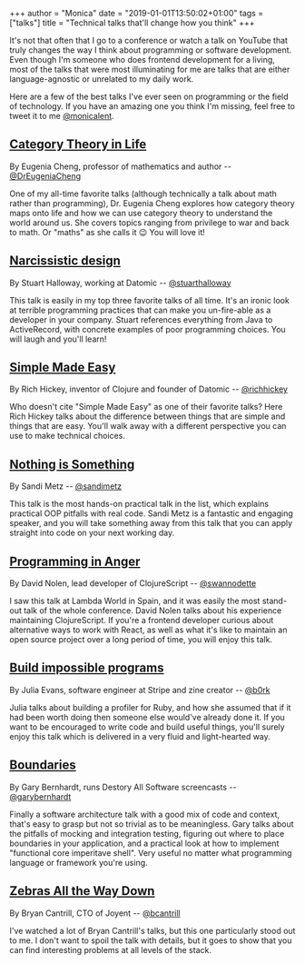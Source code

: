 +++
author = "Monica"
date = "2019-01-01T13:50:02+01:00"
tags = ["talks"]
title = "Technical talks that'll change how you think"
+++

It's not that often that I go to a conference or watch a talk on YouTube that
truly changes the way I think about programming or software development. Even
though I'm someone who does frontend development for a living, most of the
talks that were most illuminating for me are talks that are either
language-agnostic or unrelated to my daily work.

Here are a few of the best talks I've ever seen on programming or the field
of technology. If you have an amazing one you think I'm missing, feel
free to tweet it to me [@monicalent](https://twitter.com/monicalent).

## [Category Theory in Life](https://www.youtube.com/watch?v=ho7oagHeqNc&t=142s)

By Eugenia Cheng, professor of mathematics and author -- [@DrEugeniaCheng](https://twitter.com/DrEugeniaCheng)

One of my all-time favorite talks (although technically a talk about math
rather than programming), Dr. Eugenia Cheng explores how category theory
maps onto life and how we can use category theory to understand the world
around us. She covers topics ranging from privilege to war and back to math.
Or "maths" as she calls it :wink: You will love it!

## [Narcissistic design](https://www.youtube.com/watch?v=LEZv-kQUSi4)

By Stuart Halloway, working at Datomic -- [@stuarthalloway](https://twitter.com/stuarthalloway)

This talk is easily in my top three favorite talks of all time. It's an ironic
look at terrible programming practices that can make you un-fire-able as a
developer in your company. Stuart references everything from Java to
ActiveRecord, with concrete examples of poor programming choices. You will
laugh and you'll learn!

## [Simple Made Easy](https://www.infoq.com/presentations/Simple-Made-Easy)

By Rich Hickey, inventor of Clojure and founder of Datomic -- [@richhickey](https://twitter.com/richhickey)

Who doesn't cite "Simple Made Easy" as one of their favorite talks? Here
Rich Hickey talks about the difference between things that are simple
and things that are easy. You'll walk away with a different perspective
you can use to make technical choices.

## [Nothing is Something](https://www.youtube.com/watch?v=OMPfEXIlTVE)

By Sandi Metz -- [@sandimetz](https://twitter.com/)

This talk is the most hands-on practical talk in the list, which explains
practical OOP pitfalls with real code. Sandi Metz is a fantastic and engaging
speaker, and you will take something away from this talk that you can apply
straight into code on your next working day.

## [Programming in Anger](https://www.youtube.com/watch?v=8o01g6C7jWg)

By David Nolen, lead developer of ClojureScript -- [@swannodette](https://twitter.com/swannodette)

I saw this talk at Lambda World in Spain, and it was easily the most stand-out
talk of the whole conference. David Nolen talks about his experience
maintaining ClojureScript. If you're a frontend developer curious about
alternative ways to work with React, as well as what it's like to maintain
an open source project over a long period of time, you will enjoy this talk.

## [Build impossible programs](https://jvns.ca/blog/2018/09/18/build-impossible-programs/)

By Julia Evans, software engineer at Stripe and zine creator -- [@b0rk](https://twitter.com/b0rk)

Julia talks about building a profiler for Ruby, and how she assumed that
if it had been worth doing then someone else would've already done it.
If you want to be encouraged to write code and build useful things, you'll
surely enjoy this talk which is delivered in a very fluid and light-hearted
way.

## [Boundaries](https://www.destroyallsoftware.com/talks/boundaries)

By Gary Bernhardt, runs Destory All Software screencasts -- [@garybernhardt](https://twitter.com/garybernhardt)

Finally a software architecture talk with a good mix of code and context,
that's easy to grasp but not so trivial as to be meaningless. Gary talks about
the pitfalls of mocking and integration testing, figuring out where to
place boundaries in your application, and a practical look at how to implement
"functional core imperitave shell". Very useful no matter what programming
language or framework you're using.

## [Zebras All the Way Down](https://www.youtube.com/watch?v=fE2KDzZaxvE)

By Bryan Cantrill, CTO of Joyent -- [@bcantrill](https://twitter.com/bcantrill)

I've watched a lot of Bryan Cantrill's talks, but this one particularly stood
out to me. I don't want to spoil the talk with details, but it goes to show
that you can find interesting problems at all levels of the stack.
